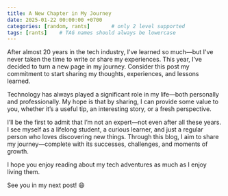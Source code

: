 ```yaml
---
title: A New Chapter in My Journey 
date: 2025-01-22 00:00:00 +0700
categories: [random, rants]       # only 2 level supported
tags: [rants]    # TAG names should always be lowercase
---
```


After almost 20 years in the tech industry, I've learned so much—but I've never taken the time to write or share my experiences. This year, I’ve decided to turn a new page in my journey. Consider this post my commitment to start sharing my thoughts, experiences, and lessons learned.

Technology has always played a significant role in my life—both personally and professionally. My hope is that by sharing, I can provide some value to you, whether it’s a useful tip, an interesting story, or a fresh perspective.

I’ll be the first to admit that I’m not an expert—not even after all these years. I see myself as a lifelong student, a curious learner, and just a regular person who loves discovering new things. Through this blog, I aim to share my journey—complete with its successes, challenges, and moments of growth.

I hope you enjoy reading about my tech adventures as much as I enjoy living them.

See you in my next post! :smile: